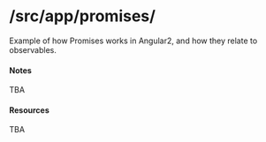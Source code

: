 # /src/app/promises/

Example of how Promises works in Angular2, and how they relate to observables.

#### Notes
TBA

#### Resources
TBA
